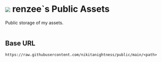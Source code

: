 <h1><img src="./repo/readme-md-48.png"> renzee`s Public Assets</h1>

Public storage of my assets.<br/><br/>

## Base URL
```
https://raw.githubusercontent.com/nikitanightness/public/main/<path>
```
